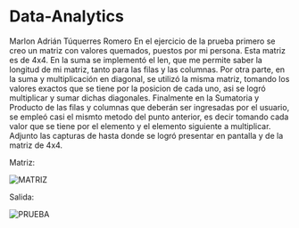 # Data-Analytics
Marlon Adrián Túquerres Romero
En el ejercicio de la prueba primero se creo un matriz con valores quemados, puestos por mi persona. Esta matriz es de 4x4.
En la suma se implementó el len, que me permite saber la longitud de mi matriz, tanto para las filas y las columnas.
Por otra parte, en la suma y multiplicación en diagonal, se utilizó la misma matriz, tomando los valores exactos que se tiene por la posicion de cada uno, asi se logró multiplicar y sumar dichas diagonales.
Finalmente en la Sumatoria y Producto de las filas y columnas que deberán ser ingresadas por el usuario, se empleó casi el mismto metodo del punto anterior, es decir tomando cada valor que se tiene por el elemento y el elemento siguiente a multiplicar.
Adjunto las capturas de hasta donde se logró presentar en pantalla y de la matriz de 4x4.

Matriz:

![MATRIZ](https://user-images.githubusercontent.com/66731201/123496788-6f87c180-d5ef-11eb-8f96-fbda2f46e315.png)

Salida:

![PRUEBA](https://user-images.githubusercontent.com/66731201/123496781-639bff80-d5ef-11eb-855c-8e2b2112aae7.png)
